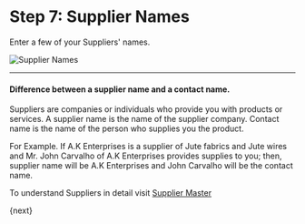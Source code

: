 # Step 7: Supplier Names

Enter a few of your Suppliers' names.

![Supplier Names](/assets/erpnext_org/images/setup-wizard/setup-wizard-7.png)

---

#### Difference between a supplier name and a contact name.

Suppliers are companies or individuals who provide you with products or services. A supplier name is the name of the supplier company. Contact name is the name of the person who supplies you the product.

For Example. If A.K Enterprises is a supplier of Jute fabrics and Jute wires and Mr. John Carvalho of A.K Enterprises provides supplies to you; then, supplier name will be A.K Enterprises and John Carvalho will be the contact name.

To understand Suppliers in detail visit [Supplier Master](/buying/supplier-master)

{next}
